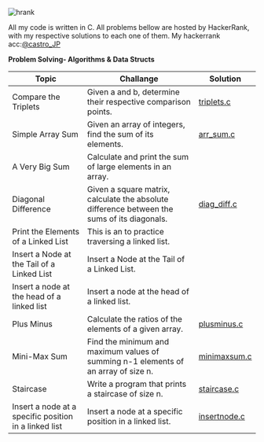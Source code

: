 ![hrank](https://user-images.githubusercontent.com/73347405/119276283-e527f880-bc11-11eb-8759-e5fbdebd8f39.png)

All my code is written in C. All problems bellow are hosted by HackerRank, with my respective solutions to each one of them.
My hackerrank acc:[@castro_JP](https://www.hackerrank.com/castro_JP)

**Problem Solving- Algorithms & Data Structs**

| Topic | Challange | Solution |
| --- | --- | --- |  
| Compare the Triplets | Given a and b, determine their respective comparison points.  | [triplets.c](https://github.com/joaocasr/HackerRank_problems/blob/main/Problem_Solving/triplets.c)|
| Simple Array Sum| Given an array of integers, find the sum of its elements.|[arr_sum.c](https://github.com/joaocasr/HackerRank_problems/blob/main/Problem_Solving/arr_sum.c)|   
| A Very Big Sum| Calculate and print the sum of large elements in an array. |          |
| Diagonal Difference| Given a square matrix, calculate the absolute difference between the sums of its diagonals. |[diag_diff.c](https://github.com/joaocasr/HackerRank_problems/blob/main/Problem_Solving/diag_diff.c)|
| Print the Elements of a Linked List| This is an to practice traversing a linked list. |         |
| Insert a Node at the Tail of a Linked List| Insert a Node at the Tail of a Linked List. |         |
| Insert a node at the head of a linked list| Insert a node at the head of a linked list. |         |
| Plus Minus| Calculate the ratios of the elements of a given array. | [plusminus.c](https://github.com/joaocasr/HackerRank_problems/blob/main/Problem_Solving/plus_minus.c)|
| Mini-Max Sum| Find the minimum and maximum values of summing n-1 elements of an array of size n. | [minimaxsum.c](https://github.com/joaocasr/HackerRank_problems/blob/main/Problem_Solving/minimaxsum.c)|
| Staircase| Write a program that prints a staircase of size n. | [staircase.c](https://github.com/joaocasr/HackerRank_problems/blob/main/Problem_Solving/staircase.c)|
| Insert a node at a specific position in a linked list| Insert a node at a specific position in a linked list. | [insertnode.c](https://github.com/joaocasr/HackerRank_problems/blob/main/Problem_Solving/isertnode.c)|
